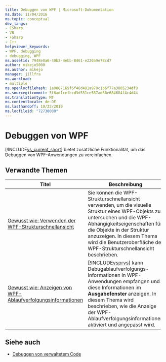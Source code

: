 ```yaml
---
title: Debuggen von WPF | Microsoft-Dokumentation
ms.date: 11/04/2016
ms.topic: conceptual
dev_langs:
- CSharp
- VB
- FSharp
- C++
helpviewer_keywords:
- WPF, debugging
- debugging, WPF
ms.assetid: 7948e8a6-40b2-4ebb-8461-e220a9e78cd7
author: mikejo5000
ms.author: mikejo
manager: jillfra
ms.workload:
- multiple
ms.openlocfilehash: 1e0887169f6f46d481a970c1b6f77a3805234df9
ms.sourcegitcommit: 5f6ad1cefbcd3d531ce587ad30e684684f4c4d44
ms.translationtype: MT
ms.contentlocale: de-DE
ms.lasthandoff: 10/22/2019
ms.locfileid: "72738000"
---
```

# <a name="debugging-wpf"></a>Debuggen von WPF
[!INCLUDE[vs_current_short](../code-quality/includes/vs_current_short_md.md)] bietet zusätzliche Funktionalität, um das Debuggen von WPF-Anwendungen zu vereinfachen.

## <a name="related-topics"></a>Verwandte Themen

| Titel | Beschreibung |
| - | - |
| [Gewusst wie: Verwenden der WPF-Strukturschnellansicht](../debugger/how-to-use-the-wpf-tree-visualizer.md) | Sie können die WPF-Strukturschnellansicht verwenden, um die visuelle Struktur eines WPF-Objekts zu untersuchen und die WPF-Abhängigkeitseigenschaften für die Objekte in der Struktur anzuzeigen. In diesem Thema wird die Benutzeroberfläche der WPF-Strukturschnellansicht beschrieben. |
| [Gewusst wie: Anzeigen von WPF-Ablaufverfolgungsinformationen](../debugger/how-to-display-wpf-trace-information.md) | [!INCLUDE[vsprvs](../code-quality/includes/vsprvs_md.md)] kann Debugablaufverfolgungs-Informationen in WPF-Anwendungen empfangen und diese Informationen im **Ausgabefenster** anzeigen. In diesem Thema wird beschrieben, wie die Anzeige der WPF-Ablaufverfolgungsinformationen aktiviert und angepasst wird. |

## <a name="see-also"></a>Siehe auch
- [Debuggen von verwaltetem Code](../debugger/debugging-managed-code.md)